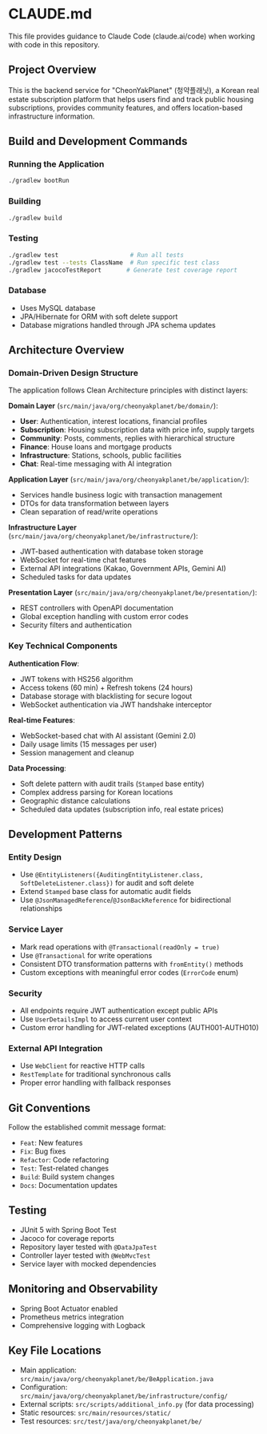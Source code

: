 # CLAUDE.md

This file provides guidance to Claude Code (claude.ai/code) when working with code in this repository.

## Project Overview

This is the backend service for "CheonYakPlanet" (청약플래닛), a Korean real estate subscription platform that helps users find and track public housing subscriptions, provides community features, and offers location-based infrastructure information.

## Build and Development Commands

### Running the Application
```bash
./gradlew bootRun
```

### Building
```bash
./gradlew build
```

### Testing
```bash
./gradlew test                    # Run all tests
./gradlew test --tests ClassName  # Run specific test class
./gradlew jacocoTestReport       # Generate test coverage report
```

### Database
- Uses MySQL database
- JPA/Hibernate for ORM with soft delete support
- Database migrations handled through JPA schema updates

## Architecture Overview

### Domain-Driven Design Structure
The application follows Clean Architecture principles with distinct layers:

**Domain Layer** (`src/main/java/org/cheonyakplanet/be/domain/`):
- **User**: Authentication, interest locations, financial profiles
- **Subscription**: Housing subscription data with price info, supply targets
- **Community**: Posts, comments, replies with hierarchical structure
- **Finance**: House loans and mortgage products
- **Infrastructure**: Stations, schools, public facilities
- **Chat**: Real-time messaging with AI integration

**Application Layer** (`src/main/java/org/cheonyakplanet/be/application/`):
- Services handle business logic with transaction management
- DTOs for data transformation between layers
- Clean separation of read/write operations

**Infrastructure Layer** (`src/main/java/org/cheonyakplanet/be/infrastructure/`):
- JWT-based authentication with database token storage
- WebSocket for real-time chat features
- External API integrations (Kakao, Government APIs, Gemini AI)
- Scheduled tasks for data updates

**Presentation Layer** (`src/main/java/org/cheonyakplanet/be/presentation/`):
- REST controllers with OpenAPI documentation
- Global exception handling with custom error codes
- Security filters and authentication

### Key Technical Components

**Authentication Flow**:
- JWT tokens with HS256 algorithm
- Access tokens (60 min) + Refresh tokens (24 hours)
- Database storage with blacklisting for secure logout
- WebSocket authentication via JWT handshake interceptor

**Real-time Features**:
- WebSocket-based chat with AI assistant (Gemini 2.0)
- Daily usage limits (15 messages per user)
- Session management and cleanup

**Data Processing**:
- Soft delete pattern with audit trails (`Stamped` base entity)
- Complex address parsing for Korean locations
- Geographic distance calculations
- Scheduled data updates (subscription info, real estate prices)

## Development Patterns

### Entity Design
- Use `@EntityListeners({AuditingEntityListener.class, SoftDeleteListener.class})` for audit and soft delete
- Extend `Stamped` base class for automatic audit fields
- Use `@JsonManagedReference`/`@JsonBackReference` for bidirectional relationships

### Service Layer
- Mark read operations with `@Transactional(readOnly = true)` 
- Use `@Transactional` for write operations
- Consistent DTO transformation patterns with `fromEntity()` methods
- Custom exceptions with meaningful error codes (`ErrorCode` enum)

### Security
- All endpoints require JWT authentication except public APIs
- Use `UserDetailsImpl` to access current user context
- Custom error handling for JWT-related exceptions (AUTH001-AUTH010)

### External API Integration
- Use `WebClient` for reactive HTTP calls
- `RestTemplate` for traditional synchronous calls
- Proper error handling with fallback responses

## Git Conventions

Follow the established commit message format:
- `Feat`: New features
- `Fix`: Bug fixes  
- `Refactor`: Code refactoring
- `Test`: Test-related changes
- `Build`: Build system changes
- `Docs`: Documentation updates

## Testing
- JUnit 5 with Spring Boot Test
- Jacoco for coverage reports
- Repository layer tested with `@DataJpaTest`
- Controller layer tested with `@WebMvcTest`
- Service layer with mocked dependencies

## Monitoring and Observability
- Spring Boot Actuator enabled
- Prometheus metrics integration
- Comprehensive logging with Logback

## Key File Locations
- Main application: `src/main/java/org/cheonyakplanet/be/BeApplication.java`
- Configuration: `src/main/java/org/cheonyakplanet/be/infrastructure/config/`
- External scripts: `src/scripts/additional_info.py` (for data processing)
- Static resources: `src/main/resources/static/`
- Test resources: `src/test/java/org/cheonyakplanet/be/`